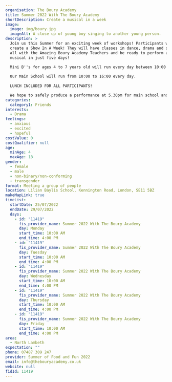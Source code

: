 ```yaml
---
organisation: The Boury Academy
title: Summer 2022 With The Boury Academy
shortDescription: Create a musical in a week
image:
  image: img/boury.jpg
  imageAlt: A close up of young boy singing to another young person.
description: >
  Join us this Summer for an exciting week of workshops! Participants will
  create a Show In A Week! They will have classes in dance, drama and singing
  all with the Amazing Boury Academy Teachers and be ready to perform a full
  musical in just five days!

  Mini B''s for ages 4 to 7 years old will run every day between 10:00 to 13:00.
   
  Our Main School will run from 10:00 to 16:00 every day.
   
  LUNCH INCLUDED FOR ALL PARTICIPANTS!

  We hope to safely produce a performance at 5.30pm for main school and 12pm for Minis on the last day of the week
categories:
  category1: Friends
interests:
  - Drama
feelings:
  - anxious
  - excited
  - hopeful
costValue: 0
costQualifier: null
age:
  minAge: 4
  maxAge: 18
gender:
  - female
  - male
  - non-binary/non-conforming
  - transgender
format: Meeting a group of people
location: Lilian Baylis School, Kennington Road, London, SE11 5BZ
makeMapLink: true
timeList:
  startDate: 25/07/2022
  endDate: 29/07/2022
  days:
    - id: "11419"
      fis_provider_name: Summer 2022 With The Boury Academy
      day: Monday
      start_time: 10:00 AM
      end_time: 4:00 PM
    - id: "11419"
      fis_provider_name: Summer 2022 With The Boury Academy
      day: Tuesday
      start_time: 10:00 AM
      end_time: 4:00 PM
    - id: "11419"
      fis_provider_name: Summer 2022 With The Boury Academy
      day: Wednesday
      start_time: 10:00 AM
      end_time: 4:00 PM
    - id: "11419"
      fis_provider_name: Summer 2022 With The Boury Academy
      day: Thursday
      start_time: 10:00 AM
      end_time: 4:00 PM
    - id: "11419"
      fis_provider_name: Summer 2022 With The Boury Academy
      day: Friday
      start_time: 10:00 AM
      end_time: 4:00 PM
area:
  - North Lambeth
expectation: ""
phone: 07487 309 247
provider: Summer of Food and Fun 2022
email: info@thebouryacademy.co.uk
website: null
fidId: 11419
---
```

